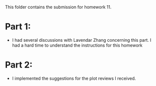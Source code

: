 This folder contains the submission for homework 11.

# Part 1:

- I had several discussions with Lavendar Zhang concerning this part. I had a hard time to understand the instructions for this homework

# Part 2:

- I implemented the suggestions for the plot reviews I received. 
